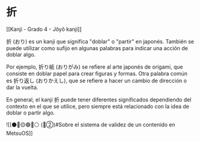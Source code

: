 # 折

[[Kanji - Grado 4 - Jôyô kanji]]

折 (おり) es un kanji que significa "doblar" o "partir" en japonés. También se puede utilizar como sufijo en algunas palabras para indicar una acción de doblar algo.

Por ejemplo, 折り紙 (おりがみ) se refiere al arte japonés de origami, que consiste en doblar papel para crear figuras y formas. Otra palabra común es 折り返し (おりかえし), que se refiere a hacer un cambio de dirección o dar la vuelta.

En general, el kanji 折 puede tener diferentes significados dependiendo del contexto en el que se utilice, pero siempre está relacionado con la idea de doblar o partir algo.


![[⚫🔴🟡🟢🔵⚪ (🔴②)#Sobre el sistema de validez de un contenido en MetsuOS]]